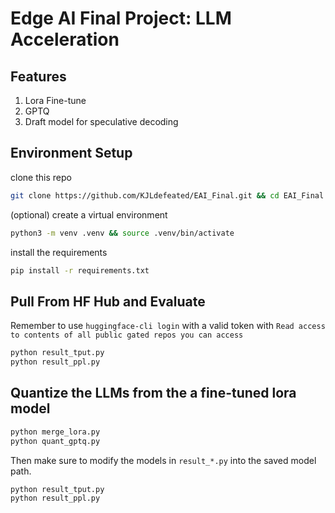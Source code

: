 # Edge AI Final Project: LLM Acceleration

## Features
1. Lora Fine-tune
2. GPTQ
3. Draft model for speculative decoding

## Environment Setup
clone this repo
```bash
git clone https://github.com/KJLdefeated/EAI_Final.git && cd EAI_Final
```
(optional) create a virtual environment
```bash
python3 -m venv .venv && source .venv/bin/activate
```
install the requirements
```bash
pip install -r requirements.txt
```

## Pull From HF Hub and Evaluate
Remember to use `huggingface-cli login` with a valid token with `Read access to contents of all public gated repos you can access`

```bash
python result_tput.py
python result_ppl.py
```

## Quantize the LLMs from the a fine-tuned lora model
```bash
python merge_lora.py
python quant_gptq.py
```
Then make sure to modify the models in `result_*.py` into the saved model path.
```bash
python result_tput.py
python result_ppl.py
```
